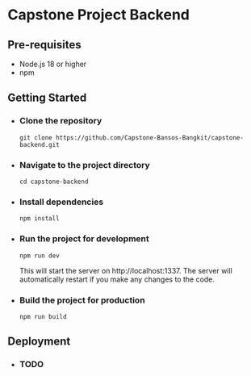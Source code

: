 # Capstone Project Backend

## Pre-requisites

-   Node.js 18 or higher
-   npm

## Getting Started

-   ### Clone the repository

    ```
    git clone https://github.com/Capstone-Bansos-Bangkit/capstone-backend.git
    ```

-   ### Navigate to the project directory

    ```
    cd capstone-backend
    ```

-   ### Install dependencies

    ```
    npm install
    ```

-   ### Run the project for development

    ```
    npm run dev
    ```

    This will start the server on http://localhost:1337. The server will automatically restart if you make any changes to the code.

-   ### Build the project for production
    ```
    npm run build
    ```

## Deployment

-   ### TODO
